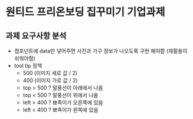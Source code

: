 # 원티드 프리온보딩 집꾸미기 기업과제

## 과제 요구사항 분석

- 컴포넌트에 data만 넣어주면 사진과 가구 정보가 나오도록 구현 해야함 (재활용이 쉬워야함)
- tool tip 정책
  - 500 (이미지 세로 값 / 2)
  - 400 (이미지 가로 값 / 2)
  - top > 500 ? 말풍선이 아래에서 나옴
  - top < 500 ? 말풍선이 위에서 나옴
  - left > 400 ? 뾰족이가 오른쪽에 있음
  - left < 400 ? 뾰족이가 왼쪽에 있음
